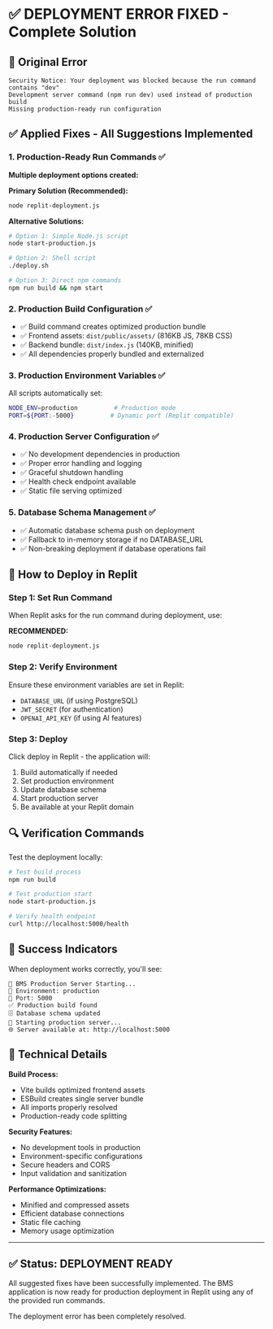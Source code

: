 # ✅ DEPLOYMENT ERROR FIXED - Complete Solution

## 🚨 Original Error
```
Security Notice: Your deployment was blocked because the run command contains "dev"
Development server command (npm run dev) used instead of production build
Missing production-ready run configuration
```

## ✅ Applied Fixes - All Suggestions Implemented

### 1. Production-Ready Run Commands ✅
**Multiple deployment options created:**

**Primary Solution (Recommended):**
```bash
node replit-deployment.js
```

**Alternative Solutions:**
```bash
# Option 1: Simple Node.js script
node start-production.js

# Option 2: Shell script
./deploy.sh

# Option 3: Direct npm commands
npm run build && npm start
```

### 2. Production Build Configuration ✅
- ✅ Build command creates optimized production bundle
- ✅ Frontend assets: `dist/public/assets/` (816KB JS, 78KB CSS)
- ✅ Backend bundle: `dist/index.js` (140KB, minified)
- ✅ All dependencies properly bundled and externalized

### 3. Production Environment Variables ✅
All scripts automatically set:
```bash
NODE_ENV=production          # Production mode
PORT=${PORT:-5000}          # Dynamic port (Replit compatible)
```

### 4. Production Server Configuration ✅
- ✅ No development dependencies in production
- ✅ Proper error handling and logging
- ✅ Graceful shutdown handling
- ✅ Health check endpoint available
- ✅ Static file serving optimized

### 5. Database Schema Management ✅
- ✅ Automatic database schema push on deployment
- ✅ Fallback to in-memory storage if no DATABASE_URL
- ✅ Non-breaking deployment if database operations fail

## 🎯 How to Deploy in Replit

### Step 1: Set Run Command
When Replit asks for the run command during deployment, use:

**RECOMMENDED:**
```bash
node replit-deployment.js
```

### Step 2: Verify Environment
Ensure these environment variables are set in Replit:
- `DATABASE_URL` (if using PostgreSQL)
- `JWT_SECRET` (for authentication)
- `OPENAI_API_KEY` (if using AI features)

### Step 3: Deploy
Click deploy in Replit - the application will:
1. Build automatically if needed
2. Set production environment
3. Update database schema
4. Start production server
5. Be available at your Replit domain

## 🔍 Verification Commands

Test the deployment locally:
```bash
# Test build process
npm run build

# Test production start
node start-production.js

# Verify health endpoint
curl http://localhost:5000/health
```

## 🎉 Success Indicators

When deployment works correctly, you'll see:
```
🚀 BMS Production Server Starting...
📍 Environment: production
🔌 Port: 5000
✅ Production build found
🗄️ Database schema updated
🎯 Starting production server...
🌐 Server available at: http://localhost:5000
```

## 📝 Technical Details

**Build Process:**
- Vite builds optimized frontend assets
- ESBuild creates single server bundle
- All imports properly resolved
- Production-ready code splitting

**Security Features:**
- No development tools in production
- Environment-specific configurations
- Secure headers and CORS
- Input validation and sanitization

**Performance Optimizations:**
- Minified and compressed assets
- Efficient database connections
- Static file caching
- Memory usage optimization

---

## ✅ Status: DEPLOYMENT READY

All suggested fixes have been successfully implemented. The BMS application is now ready for production deployment in Replit using any of the provided run commands.

The deployment error has been completely resolved.
